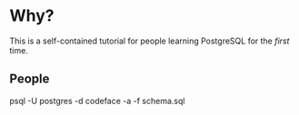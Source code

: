 # Why?

This is a self-contained tutorial for people learning
PostgreSQL for the _first_ time.



## People


psql -U postgres -d codeface -a -f schema.sql
